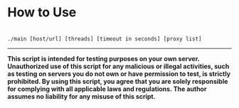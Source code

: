 <h1>How to Use</h1><br>
<code>./main [host/url] [threads] [timeout in seconds] [proxy list]</code>
<hr>
<b>This script is intended for testing purposes on your own server. Unauthorized use of this script for any malicious or illegal activities, such as testing on servers you do not own or have permission to test, is strictly prohibited. By using this script, you agree that you are solely responsible for complying with all applicable laws and regulations. The author assumes no liability for any misuse of this script.</b>
